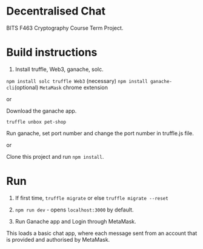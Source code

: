 # Decentralised Chat

BITS F463 Cryptography Course Term Project.

# Build instructions

1. Install truffle, Web3, ganache, solc.

`npm install solc truffle Web3` (necessary)
`npm install ganache-cli`(optional)
`MetaMask` chrome extension

or

Download the ganache app.

`truffle unbox pet-shop`

Run ganache, set port number and change the port number in truffle.js file.

or

Clone this project and run `npm install`.

# Run

1. If first time, `truffle migrate` or else `truffle migrate --reset`

2. `npm run dev` - opens `localhost:3000` by default.

3. Run Ganache app and Login through MetaMask.

This loads a basic chat app, where each message sent from an account that is provided and authorised by MetaMask.
